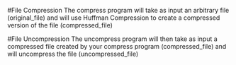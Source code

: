 #File Compression
The compress program will take as input an arbitrary file (original_file) and will use Huffman Compression to create a compressed version of the file (compressed_file)

#File Uncompression
The uncompress program will then take as input a compressed file created by your compress program (compressed_file) and will uncompress the file (uncompressed_file)
